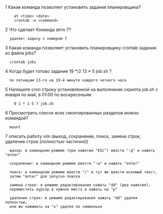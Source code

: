 1 Какая команда позволяет установить задания планировщика?
```
	at <time> <date>
	crontab -e <command>
```
2 Что сделает Команда atrm 7?
```
  удаляет задачу с номером 7
```
3 Какая команда позволяет установить планировщику crontab задания из файла jobs?
```
  crontab jobs
```
4 Когда будет готово задание 19 */2 13 * 5 job.sh ?
```
  по пятницам 13-го на 19-й минуте каждого четного часа
```
5 Напишите cron строку установленной на выполнение скрипта job.sh с января по май, в 01:00 по воскресеньям
```
 	0 1 * 1-5 7 job.sh
```
6 Просмотреть список всех смонтированных разделов можно командой?
```
  mount
```
7 описать работу vim (выход, сохранение, поиск, замена строк, удаление строк (полностью частично))
```
  выход: в командном режиме (при нажатии "ESC") ввести ":q" и нажать "enter"
  
  сохранение: в командном режиме ввести ":w" и нажать "enter"
  
  поиск: в командном режиме ввести "/" и тут же ввести искомый текст,
  затем "enter" для запуска поиска
  
  замена строк: в режиме редактирования нажать "dd" (два нажатия),
  переместить курсор в нужное место и нажать на "p"
  
  удаление строк: в режиме редактирования нажать "dd" удаляя полностью,
  или же нажимать на "x" удаляя по символьно
```
